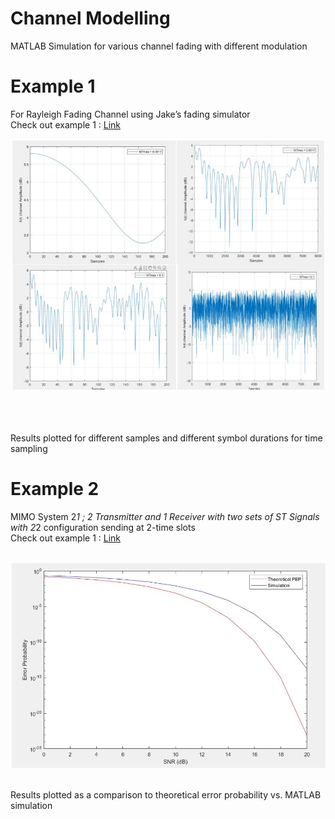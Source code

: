 # Channel Modelling
MATLAB Simulation for various channel fading with different modulation


# Example 1
For Rayleigh Fading Channel using Jake’s fading simulator 
<br /> Check out example 1 : [Link](https://github.com/tahenan/ChannelModelling/blob/main/example1.m)
<br />

 ![alt text](https://github.com/tahenan/ChannelModelling/blob/main/photos/hw1.png)

<br />


<br />

Results plotted for different samples and different symbol durations for time sampling 

# Example 2 
MIMO System 2*1 ; 2 Transmitter and 1 Receiver with two sets of ST Signals with 2*2 configuration sending at 2-time slots
<br /> Check out example 1 : [Link](https://github.com/tahenan/ChannelModelling/blob/main/example2.m)
<br />
<br />

 ![alt text](https://github.com/tahenan/ChannelModelling/blob/main/photos/hw2.png)

<br />
Results plotted as a comparison to theoretical error probability vs. MATLAB simulation
